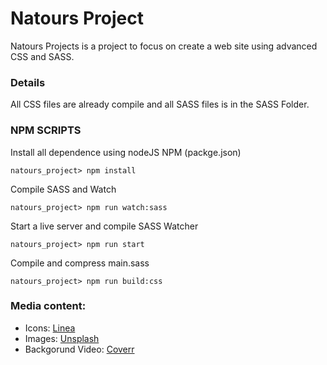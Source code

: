 # Natours Project

Natours Projects is a project to focus on create a web site using advanced CSS and SASS.

### Details

All CSS files are already compile and all SASS files is in the SASS Folder.

### NPM SCRIPTS

Install all dependence using nodeJS NPM (packge.json)
```
natours_project> npm install
```
Compile SASS and Watch
```
natours_project> npm run watch:sass
```
Start a live server and compile SASS Watcher
```
natours_project> npm run start
```
Compile and compress main.sass
```
natours_project> npm run build:css
```

### Media content:

* Icons: [Linea](http://linea.io/)
* Images: [Unsplash](https://unsplash.com/)
* Backgorund Video: [Coverr](http://www.coverr.co)
